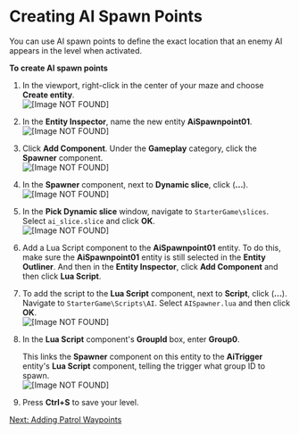# Creating AI Spawn Points<a name="ai-spawn-points"></a>

You can use AI spawn points to define the exact location that an enemy AI appears in the level when activated\.

**To create AI spawn points**

1.  In the viewport, right\-click in the center of your maze and choose **Create entity**\.   
![\[Image NOT FOUND\]](http://docs.aws.amazon.com/lumberyard/latest/gettingstartedguide/images/ai-spawn-points-create.png)

1. In the **Entity Inspector**, name the new entity **AiSpawnpoint01**\.  
![\[Image NOT FOUND\]](http://docs.aws.amazon.com/lumberyard/latest/gettingstartedguide/images/ai-spawn-points-new-ent.png)

1. Click **Add Component**\. Under the **Gameplay** category, click the **Spawner** component\.  
![\[Image NOT FOUND\]](http://docs.aws.amazon.com/lumberyard/latest/gettingstartedguide/images/ai-spawn-points-spawner.png)

1. In the **Spawner** component, next to **Dynamic slice**, click \(**\.\.\.**\)\.  
![\[Image NOT FOUND\]](http://docs.aws.amazon.com/lumberyard/latest/gettingstartedguide/images/ai-spawn-points-dynamic.png)

1. In the **Pick Dynamic slice** window, navigate to `StarterGame\slices`\. Select `ai_slice.slice` and click **OK**\.  
![\[Image NOT FOUND\]](http://docs.aws.amazon.com/lumberyard/latest/gettingstartedguide/images/ai-spawn-points-aislice.png)

1. Add a Lua Script component to the **AiSpawnpoint01** entity\. To do this, make sure the **AiSpawnpoint01** entity is still selected in the **Entity Outliner**\. And then in the **Entity Inspector**, click **Add Component** and then click **Lua Script**\.

1. To add the script to the **Lua Script** component, next to **Script**, click \(**\.\.\.**\)\. Navigate to `StarterGame\Scripts\AI`\. Select `AISpawner.lua` and then click **OK**\.  
![\[Image NOT FOUND\]](http://docs.aws.amazon.com/lumberyard/latest/gettingstartedguide/images/ai-spawn-points-script.png)

1. In the **Lua Script** component's **GroupId** box, enter **Group0**\. 

   This links the **Spawner** component on this entity to the **AiTrigger** entity's **Lua Script** component, telling the trigger what group ID to spawn\.  
![\[Image NOT FOUND\]](http://docs.aws.amazon.com/lumberyard/latest/gettingstartedguide/images/ai-spawn-points-group.png)

1. Press **Ctrl\+S** to save your level\.

[Next: Adding Patrol Waypoints](ai-patrol-waypoints.md)